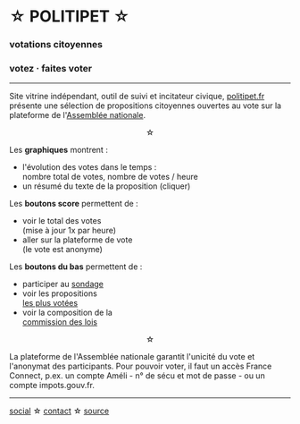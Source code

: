 <div id="header" markdown="1" onclick="location='/'">

☆ POLITIPET ☆
=============

### votations citoyennes

### votez · faites voter

</div>

-----

<div class="left" markdown="1">

Site vitrine indépendant, outil de suivi et incitateur civique,
[politipet.fr][politipet] présente une sélection de propositions citoyennes
ouvertes au vote sur la plateforme de l'[Assemblée nationale][assemblée].

<center>☆</center>

Les **graphiques** montrent :
- l'évolution des votes dans le temps :<br>
  nombre total de votes, nombre de votes / heure
- un résumé du texte de la proposition (cliquer)

Les **boutons score** permettent de :
- voir le total des votes<br>
  (mise à jour 1x par heure)
- aller sur la plateforme de vote<br>
  (le vote est anonyme)

Les **boutons du bas** permettent de :
- participer au [sondage](poll/)
- voir les propositions<br>
  [les plus votées][most voted]
- voir la composition de la<br>
  [commission des lois](commission/lois.md)

<center>☆</center>

La plateforme de l'Assemblée nationale garantit l'unicité du vote
et l'anonymat des participants. Pour pouvoir voter, il faut un accès
France Connect, p.ex. un compte Améli - n° de sécu et mot de passe -
ou un compte impots.gouv.fr.

</div>

-----

[social][seenthis] ☆ [contact][email] ☆ [source][github]


[email]: mailto:politipet@laposte.net
[github]: https://github.com/politipet
[seenthis]: https://seenthis.net/people/politipet

[politipet]: https://politipet.fr
[assemblée]: https://petitions.assemblee-nationale.fr
[most voted]: https://petitions.assemblee-nationale.fr/initiatives?order=most_voted
